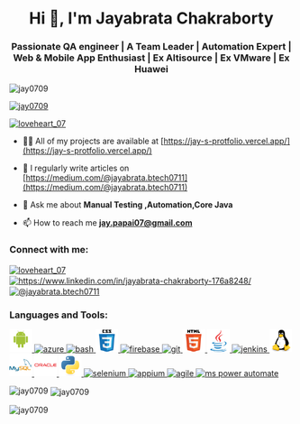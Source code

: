 <h1 align="center">Hi 👋, I'm Jayabrata Chakraborty</h1>
<h3 align="center">Passionate QA engineer | A Team Leader | Automation Expert | Web & Mobile App Enthusiast | Ex Altisource | Ex VMware | Ex Huawei</h3>

<p align="left"> <img src="https://komarev.com/ghpvc/?username=jay0709&label=Profile%20views&color=0e75b6&style=flat" alt="jay0709" /> </p>

<p align="left"> <a href="https://github.com/ryo-ma/github-profile-trophy"><img src="https://github-profile-trophy.vercel.app/?username=jay0709" alt="jay0709" /></a> </p>

<p align="left"> <a href="https://twitter.com/loveheart_07" target="blank"><img src="https://img.shields.io/twitter/follow/loveheart_07?logo=twitter&style=for-the-badge" alt="loveheart_07" /></a> </p>

- 👨‍💻 All of my projects are available at [https://jay-s-protfolio.vercel.app/](https://jay-s-protfolio.vercel.app/)

- 📝 I regularly write articles on [https://medium.com/@jayabrata.btech0711](https://medium.com/@jayabrata.btech0711)

- 💬 Ask me about **Manual Testing ,Automation,Core Java**

- 📫 How to reach me **jay.papai07@gmail.com**

<h3 align="left">Connect with me:</h3>
<p align="left">
<a href="https://twitter.com/loveheart_07" target="blank"><img align="center" src="https://raw.githubusercontent.com/rahuldkjain/github-profile-readme-generator/master/src/images/icons/Social/twitter.svg" alt="loveheart_07" height="30" width="40" /></a>
<a href="https://www.linkedin.com/in/jayabrata-chakraborty-176a8248/" target="blank"><img align="center" src="https://raw.githubusercontent.com/rahuldkjain/github-profile-readme-generator/master/src/images/icons/Social/linked-in-alt.svg" alt="https://www.linkedin.com/in/jayabrata-chakraborty-176a8248/" height="30" width="40" /></a>
<a href="https://medium.com/@jayabrata.btech0711" target="blank"><img align="center" src="https://raw.githubusercontent.com/rahuldkjain/github-profile-readme-generator/master/src/images/icons/Social/medium.svg" alt="@jayabrata.btech0711" height="30" width="40" /></a>
</p>

<h3 align="left">Languages and Tools:</h3>
<p align="left"> 
  <a href="https://developer.android.com" target="_blank" rel="noreferrer"> 
    <img src="https://raw.githubusercontent.com/devicons/devicon/master/icons/android/android-original-wordmark.svg" alt="android" width="40" height="40"/> 
  </a> 
  <a href="https://azure.microsoft.com/en-in/" target="_blank" rel="noreferrer"> 
    <img src="https://www.vectorlogo.zone/logos/microsoft_azure/microsoft_azure-icon.svg" alt="azure" width="40" height="40"/> 
  </a> 
  <a href="https://www.gnu.org/software/bash/" target="_blank" rel="noreferrer"> 
    <img src="https://www.vectorlogo.zone/logos/gnu_bash/gnu_bash-icon.svg" alt="bash" width="40" height="40"/> 
  </a> 
  <a href="https://www.w3schools.com/css/" target="_blank" rel="noreferrer"> 
    <img src="https://raw.githubusercontent.com/devicons/devicon/master/icons/css3/css3-original-wordmark.svg" alt="css3" width="40" height="40"/> 
  </a> 
  <a href="https://firebase.google.com/" target="_blank" rel="noreferrer"> 
    <img src="https://www.gstatic.com/devrel-devsite/prod/v18af98722840dca56faefae94257d94871f07ae68e6f6225c2963b4f21ad2128/firebase/images/lockup.svg" alt="firebase" width="40" height="40"/> 
  </a> 
  <a href="https://git-scm.com/" target="_blank" rel="noreferrer"> 
    <img src="https://www.vectorlogo.zone/logos/git-scm/git-scm-icon.svg" alt="git" width="40" height="40"/> 
  </a> 
  <a href="https://www.w3.org/html/" target="_blank" rel="noreferrer"> 
    <img src="https://raw.githubusercontent.com/devicons/devicon/master/icons/html5/html5-original-wordmark.svg" alt="html5" width="40" height="40"/> 
  </a> 
  <a href="https://www.java.com" target="_blank" rel="noreferrer"> 
    <img src="https://raw.githubusercontent.com/devicons/devicon/master/icons/java/java-original.svg" alt="java" width="40" height="40"/> 
  </a> 
  <a href="https://www.jenkins.io" target="_blank" rel="noreferrer"> 
    <img src="https://www.vectorlogo.zone/logos/jenkins/jenkins-icon.svg" alt="jenkins" width="40" height="40"/> 
  </a> 
  <a href="https://www.linux.org/" target="_blank" rel="noreferrer"> 
    <img src="https://raw.githubusercontent.com/devicons/devicon/master/icons/linux/linux-original.svg" alt="linux" width="40" height="40"/> 
  </a> 
  <a href="https://www.mysql.com/" target="_blank" rel="noreferrer"> 
    <img src="https://raw.githubusercontent.com/devicons/devicon/master/icons/mysql/mysql-original-wordmark.svg" alt="mysql" width="40" height="40"/> 
  </a> 
  <a href="https://www.oracle.com/" target="_blank" rel="noreferrer"> 
    <img src="https://raw.githubusercontent.com/devicons/devicon/master/icons/oracle/oracle-original.svg" alt="oracle" width="40" height="40"/> 
  </a> 
  <a href="https://www.python.org" target="_blank" rel="noreferrer"> 
    <img src="https://raw.githubusercontent.com/devicons/devicon/master/icons/python/python-original.svg" alt="python" width="40" height="40"/> 
  </a> 
  <a href="https://www.selenium.dev" target="_blank" rel="noreferrer"> 
    <img src="https://raw.githubusercontent.com/detain/svg-logos/780f25886640cef088af994181646db2f6b1a3f8/svg/selenium-logo.svg" alt="selenium" width="40" height="40"/> 
  </a>
  <a href="https://appium.io" target="_blank" rel="noreferrer"> 
    <img src="https://th.bing.com/th/id/OIP.RjqueqqpHLS7xDbEtS0Z4wHaHb?rs=1&pid=ImgDetMain" alt="appium" width="40" height="40"/> 
  </a>
  <a href="https://www.agilealliance.org" target="_blank" rel="noreferrer"> 
    <img src="https://www.pngmart.com/files/21/Agile-PNG-HD-Isolated.png" alt="agile" width="80" height="40"/> 
  </a>
  <a href="https://www.microsoft.com/en-us/power-platform/" target="_blank" rel="noreferrer"> 
    <img src="https://latestlogo.com/wp-content/uploads/2024/02/microsoft-power-automate.png" alt="ms power automate" width="40" height="40"/> 
  </a>
</p>

<p><img align="left" src="https://github-readme-stats.vercel.app/api/top-langs?username=jay0709&show_icons=true&locale=en&layout=compact" alt="jay0709" /></p>

<p>&nbsp;<img align="center" src="https://github-readme-stats.vercel.app/api?username=jay0709&show_icons=true&locale=en" alt="jay0709" /></p>

<p><img align="center" src="https://github-readme-streak-stats.herokuapp.com/?user=jay0709&" alt="jay0709" /></p>
